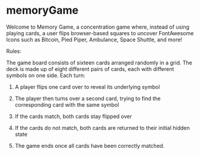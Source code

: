 # memoryGame

Welcome to Memory Game, a concentration game where, instead of using playing cards, a user flips browser-based squares to uncover FontAwesome Icons such as Bitcoin, Pied Piper, Ambulance, Space Shuttle, and more!


Rules:

The game board consists of sixteen cards arranged randomly in a grid. The deck is made up of eight different pairs of cards, each with different symbols on one side. Each turn:

1. A player flips one card over to reveal its underlying symbol

2. The player then turns over a second card, trying to find the corresponding card with the same symbol

3. If the cards match, both cards stay flipped over

4. If the cards do not match, both cards are returned to their initial hidden state

5. The game ends once all cards have been correctly matched.